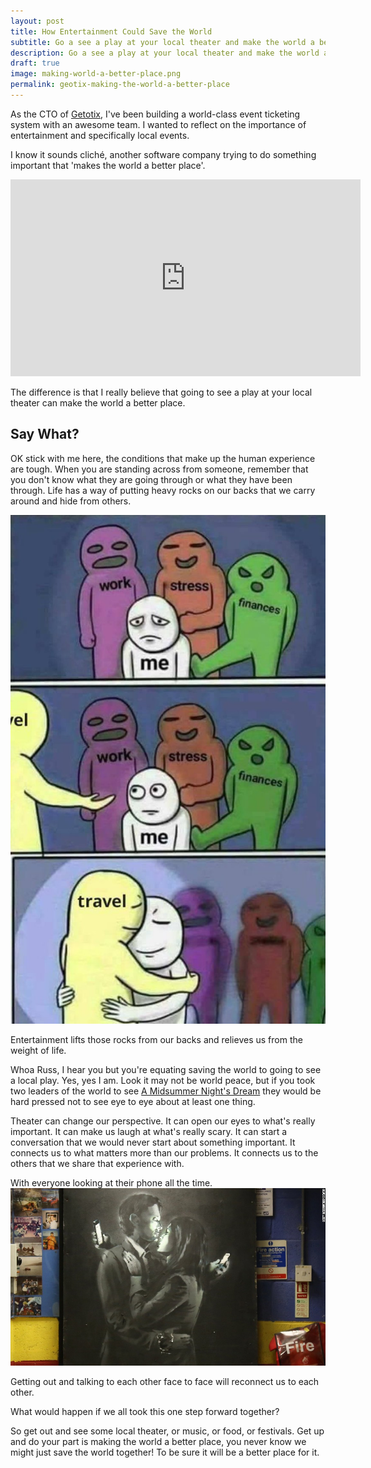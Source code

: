 ```yaml
---
layout: post
title: How Entertainment Could Save the World
subtitle: Go a see a play at your local theater and make the world a better place.
description: Go a see a play at your local theater and make the world a better place.
draft: true
image: making-world-a-better-place.png
permalink: geotix-making-the-world-a-better-place
---
```

As the CTO of [Getotix](http://geotix.com), I've been building a world-class event ticketing system with an awesome team. 
I wanted to reflect on the importance of entertainment and specifically local events.

I know it sounds cliché, another software company trying to do something important that 'makes the world a better place'.

<iframe width="560" height="315" src="https://www.youtube-nocookie.com/embed/Rkj6PhhhzDk?rel=0&amp;start=20" frameborder="0" allow="autoplay; encrypted-media" allowfullscreen></iframe>

The difference is that I really believe that going to see a play at your local theater can make the world a better place.

## Say What?

OK stick with me here, the conditions that make up the human experience are tough. 
When you are standing across from someone, 
remember that you don't know what they are going through or what they have been through. 
Life has a way of putting heavy rocks on our backs that we carry around and hide from others.

![travel](../img/travel-as-much-as-you-can.jpg)

Entertainment lifts those rocks from our backs and relieves us from the weight of life. 

Whoa Russ, I hear you but you're equating saving the world to going to see a local play.
Yes, yes I am. Look it may not be world peace, but if you took two leaders of the world to see [A Midsummer Night's Dream](https://mynorthtickets.com/events/a-midsummer-night-s-dream-540108ec-b783-4d24-a650-e8288299da60) 
they would be hard pressed not to see eye to eye about at least one thing.

Theater can change our perspective. It can open our eyes to what's really important. It can make us laugh at what's really scary.
It can start a conversation that we would never start about something important. It connects us to what matters more than our problems.
It connects us to the others that we share that experience with.

With everyone looking at their phone all the time. 
[![phones](../img/banksy-mobile-lovers.jpg)](http://www.independent.co.uk/arts-entertainment/art/news/banksy-mobile-lovers-sold-owner-of-youth-club-where-artwork-appeared-in-bristol-received-death-9695327.html)

Getting out and talking to each other face to face will reconnect us to each other.

What would happen if we all took this one step forward together?

So get out and see some local theater, or music, or food, or festivals. Get up and do your part is making the world a better place, 
you never know we might just save the world together! To be sure it will be a better place for it.
                                                                                                          


